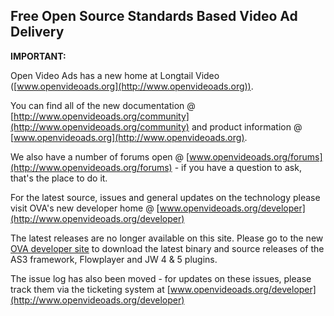 ## Free Open Source Standards Based Video Ad Delivery ##

**IMPORTANT:**

Open Video Ads has a new home at Longtail Video ([www.openvideoads.org](http://www.openvideoads.org)).

You can find all of the new documentation @ [http://www.openvideoads.org/community](http://www.openvideoads.org/community) and product information @ [www.openvideoads.org](http://www.openvideoads.org).

We also have a number of forums open @ [www.openvideoads.org/forums](http://www.openvideoads.org/forums) - if you have a question to ask, that's the place to do it.

For the latest source, issues and general updates on the technology please visit OVA's new developer home @ [www.openvideoads.org/developer](http://www.openvideoads.org/developer)

The latest releases are no longer available on this site. Please go to the new [OVA developer site](http://www.openvideoads.org/developer) to download the latest binary and source releases of the AS3 framework, Flowplayer and JW 4 & 5 plugins.

The issue log has also been moved - for updates on these issues, please track them via the ticketing system at [www.openvideoads.org/developer](http://www.openvideoads.org/developer)